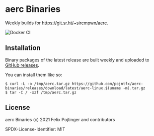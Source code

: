 # aerc Binaries

Weekly builds for https://git.sr.ht/~sircmpwn/aerc.

![Docker CI](https://github.com/pojntfx/aerc-binaries/workflows/Docker%20CI/badge.svg)

## Installation

Binary packages of the latest release are built weekly and uploaded to [GitHub releases](https://github.com/pojntfx/aerc-binaries/releases).

You can install them like so:

```shell
$ curl -L -o /tmp/aerc.tar.gz https://github.com/pojntfx/aerc-binaries/releases/download/latest/aerc-linux.$(uname -m).tar.gz
$ tar -C / -xzf /tmp/aerc.tar.gz
```

## License

aerc Binaries (c) 2021 Felix Pojtinger and contributors

SPDX-License-Identifier: MIT
